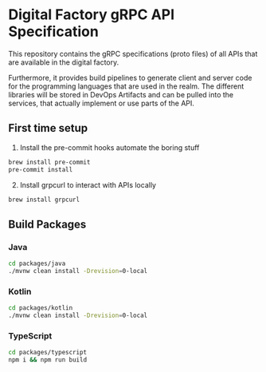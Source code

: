 # Digital Factory gRPC API Specification

This repository contains the gRPC specifications (proto files) of all APIs that are available in the digital factory.

Furthermore, it provides build pipelines to generate client and server code for the programming languages that are used in the realm.
The different libraries will be stored in DevOps Artifacts and can be pulled into the services, that actually implement or use parts of the API.

## First time setup

1. Install the pre-commit hooks automate the boring stuff

```bash
brew install pre-commit
pre-commit install
```

2. Install grpcurl to interact with APIs locally

```bash
brew install grpcurl
```

## Build Packages

### Java

```sh
cd packages/java
./mvnw clean install -Drevision=0-local
```

### Kotlin

```sh
cd packages/kotlin
./mvnw clean install -Drevision=0-local
```

### TypeScript

```sh
cd packages/typescript
npm i && npm run build
```
